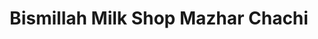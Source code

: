 ---
title: "Bismillah Milk Shop Mazhar Chachi"
url: /karachi/bismillah-milk-shop-mazhar-chachi/
shop: Milch
---
